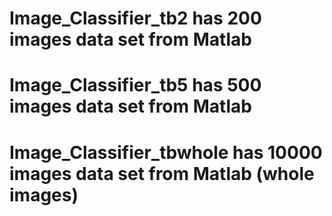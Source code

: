 # Image_Classifier_tb2 has 200 images data set from Matlab
# Image_Classifier_tb5 has 500 images data set from Matlab
# Image_Classifier_tbwhole has 10000 images data set from Matlab (whole images)

